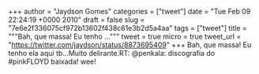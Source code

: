 
+++
author = "Jaydson Gomes"
categories = ["tweet"]
date = "Tue Feb 09 22:24:19 +0000 2010"
draft = false
slug = "7e6e2f336075cf972b13602f438c61e3b2d5a4aa"
tags = ["tweet"]
title = """Bah, que massa! Eu tenho ..."""
tweet = true
micro = true
tweet_url = "https://twitter.com/jaydson/status/8873695409"
+++
Bah, que massa! Eu tenho ela aqui tb...Muito delirante.RT: @penkala: discografia do #pinkFLOYD baixada! wee!
